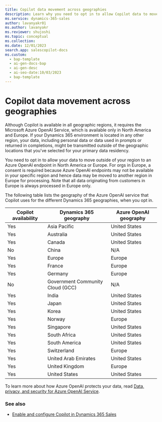 ```yaml
---
title: Copilot data movement across geographies
description: Learn why you need to opt in to allow Copilot data to move outside of your default geography and how Azure OpenAI protects your data in transit.
ms.service: dynamics-365-sales
author: lavanyakr01
ms.author: lavanyakr
ms.reviewer: shujoshi
ms.topic: conceptual
ms.collection:
ms.date: 12/01/2023
search.app: salescopilot-docs
ms.custom:
  - bap-template
  - ai-gen-docs-bap
  - ai-gen-desc
  - ai-seo-date:10/03/2023
  - bap-template
---
```


# Copilot data movement across geographies

Although Copilot is available in all geographic regions, it requires the Microsoft Azure OpenAI Service, which is available only in North America and Europe. If your Dynamics 365 environment is located in any other region, your data, including personal data or data used in prompts or returned in completions, might be transmitted outside of the geographic locations that you've selected for your primary data residency.

You need to opt in to allow your data to move outside of your region to an Azure OpenAI endpoint in North America or Europe. For orgs in Europe, a consent is required because Azure OpenAI endpoints may not be available in your specific region and hence data may be moved to another region in Europe for processing. Note that all data originating from customers in Europe is always processed in Europe only.


The following table lists the geography of the Azure OpenAI service that Copilot uses for the different Dynamics 365 geographies, when you opt in.

|Copilot availability|Dynamics 365 geography|Azure OpenAI geography|
|----------|-------------|-----------------|
| Yes | Asia Pacific | United States |
| Yes | Australia | United States |
| Yes | Canada | United States |
| No | China | N/A|
| Yes | Europe | Europe |
| Yes | France | Europe |
| Yes | Germany | Europe |
| No | Government Community Cloud (GCC) | N/A |
| Yes | India | United States |
| Yes | Japan | United States |
| Yes | Korea | United States |
| Yes | Norway | Europe |
| Yes | Singapore | United States |
| Yes | South Africa | United States|
| Yes | South America | United States |
| Yes | Switzerland | Europe |
| Yes | United Arab Emirates | United States |
| Yes | United Kingdom | Europe |
| Yes | United States | United States |

To learn more about how Azure OpenAI protects your data, read [Data, privacy, and security for Azure OpenAI Service](/legal/cognitive-services/openai/data-privacy#preventing-abuse-and-harmful-content-generation).

### See also

- [Enable and configure Copilot in Dynamics 365 Sales](enable-setup-copilot.md)
